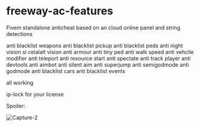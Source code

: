 # freeway-ac-features
Fivem standalone anticheat based on an cloud online panel and string detections


anti blacklist weapons
anti blacklist pickup
anti blacklist peds
anti night vision si celalalt vision
anti armour
anti tiny ped
anti walk speed
anti vehcile modifier
anti teleport
anti resource start
anti spectate
anti track player
anti devtools
anti aimbot
anti silent aim
anti superjump
anti semigodmode
anti godmode
anti blacklist cars
anti blacklist events

all working

ip-lock for your license

Spoiler:

![Capture-2](https://github.com/FREEWAY-TEAM/freeway-ac-features/assets/166235157/d5a9ce26-87fb-412a-a92a-c09dab694e65)


